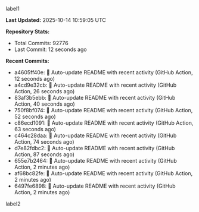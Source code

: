 
label1 
<!-- ACTIVITY_START -->
**Last Updated:** 2025-10-14 10:59:05 UTC

**Repository Stats:**
- Total Commits: 92776
- Last Commit: 12 seconds ago

**Recent Commits:**
- a4605ff40e: 🤖 Auto-update README with recent activity (GitHub Action, 12 seconds ago)
- a4cd9e32cb: 🤖 Auto-update README with recent activity (GitHub Action, 26 seconds ago)
- 83af3b5ebb: 🤖 Auto-update README with recent activity (GitHub Action, 40 seconds ago)
- 750f8bf074: 🤖 Auto-update README with recent activity (GitHub Action, 52 seconds ago)
- c86ecd1091: 🤖 Auto-update README with recent activity (GitHub Action, 63 seconds ago)
- c464c28daa: 🤖 Auto-update README with recent activity (GitHub Action, 74 seconds ago)
- d7e82fdbc2: 🤖 Auto-update README with recent activity (GitHub Action, 87 seconds ago)
- 655e7b2464: 🤖 Auto-update README with recent activity (GitHub Action, 2 minutes ago)
- af68bc82fe: 🤖 Auto-update README with recent activity (GitHub Action, 2 minutes ago)
- 6497fe6898: 🤖 Auto-update README with recent activity (GitHub Action, 2 minutes ago)
<!-- ACTIVITY_END -->

label2

